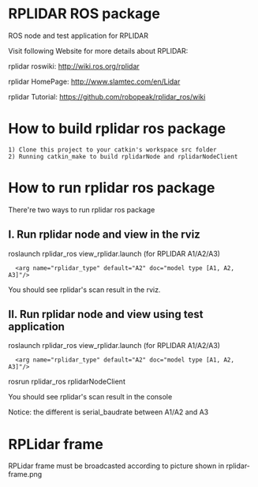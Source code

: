 RPLIDAR ROS package
=====================================================================

ROS node and test application for RPLIDAR

Visit following Website for more details about RPLIDAR:

rplidar roswiki: http://wiki.ros.org/rplidar

rplidar HomePage:   http://www.slamtec.com/en/Lidar

rplidar Tutorial:  https://github.com/robopeak/rplidar_ros/wiki

How to build rplidar ros package
=====================================================================
    1) Clone this project to your catkin's workspace src folder
    2) Running catkin_make to build rplidarNode and rplidarNodeClient

How to run rplidar ros package
=====================================================================
There're two ways to run rplidar ros package

I. Run rplidar node and view in the rviz
------------------------------------------------------------
roslaunch rplidar_ros view_rplidar.launch (for RPLIDAR A1/A2/A3)

```
  <arg name="rplidar_type" default="A2" doc="model type [A1, A2, A3]"/>
```

You should see rplidar's scan result in the rviz.

II. Run rplidar node and view using test application
------------------------------------------------------------
roslaunch rplidar_ros view_rplidar.launch (for RPLIDAR A1/A2/A3)

```
  <arg name="rplidar_type" default="A2" doc="model type [A1, A2, A3]"/>
```

rosrun rplidar_ros rplidarNodeClient

You should see rplidar's scan result in the console

Notice: the different is serial_baudrate between A1/A2 and A3

RPLidar frame
=====================================================================
RPLidar frame must be broadcasted according to picture shown in rplidar-frame.png
